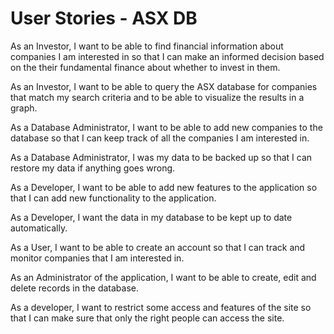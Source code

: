 # User Stories - ASX DB

As an Investor, I want to be able to find financial information about companies I am interested in so that I can make an informed decision based on the their fundamental finance about whether to invest in them.

As an Investor, I want to be able to query the ASX database for companies that match my search criteria and to be able to visualize the results in a graph. 

As a Database Administrator, I want to be able to add new companies to the database so that I can keep track of all the companies I am interested in.

As a Database Administrator, I was my data to be backed up so that I can restore my data if anything goes wrong.

As a Developer, I want to be able to add new features to the application so that I can add new functionality to the application.

As a Developer, I want the data in my database to be kept up to date automatically.

As a User, I want to be able to create an account so that I can track and monitor companies that I am interested in.

As an Administrator of the application, I want to be able to create, edit and delete records in the database.

As a developer, I want to restrict some access and features of the site so that I can make sure that only the right people can access the site.


